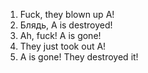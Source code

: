 1. Fuck, they blown up A!
2. Блядь, A is destroyed!
3. Ah, fuck! A is gone!
4. They just took out A!
5. A is gone! They destroyed it!